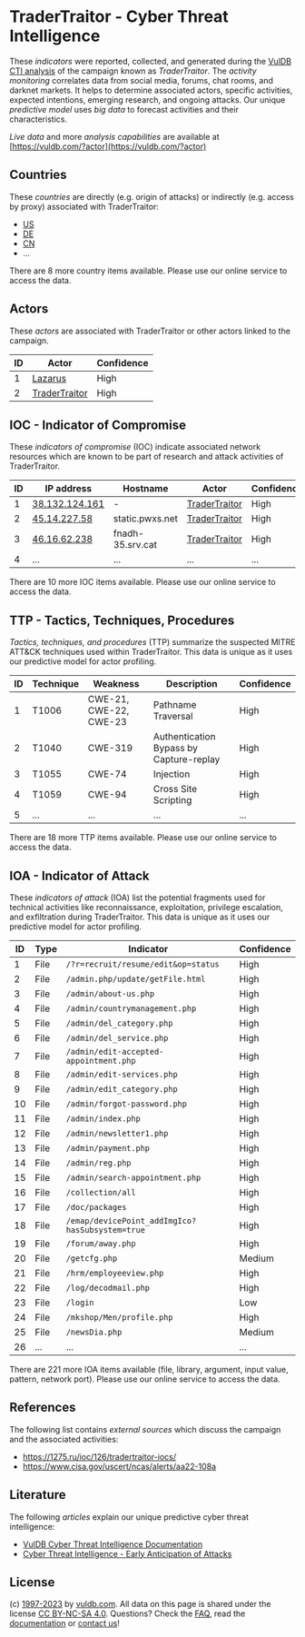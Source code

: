 # TraderTraitor - Cyber Threat Intelligence

These _indicators_ were reported, collected, and generated during the [VulDB CTI analysis](https://vuldb.com/?kb.cti) of the campaign known as _TraderTraitor_. The _activity monitoring_ correlates data from social media, forums, chat rooms, and darknet markets. It helps to determine associated actors, specific activities, expected intentions, emerging research, and ongoing attacks. Our unique _predictive model_ uses _big data_ to forecast activities and their characteristics.

_Live data_ and more _analysis capabilities_ are available at [https://vuldb.com/?actor](https://vuldb.com/?actor)

## Countries

These _countries_ are directly (e.g. origin of attacks) or indirectly (e.g. access by proxy) associated with TraderTraitor:

* [US](https://vuldb.com/?country.us)
* [DE](https://vuldb.com/?country.de)
* [CN](https://vuldb.com/?country.cn)
* ...

There are 8 more country items available. Please use our online service to access the data.

## Actors

These _actors_ are associated with TraderTraitor or other actors linked to the campaign.

ID | Actor | Confidence
-- | ----- | ----------
1 | [Lazarus](https://vuldb.com/?actor.lazarus) | High
2 | [TraderTraitor](https://vuldb.com/?actor.tradertraitor) | High

## IOC - Indicator of Compromise

These _indicators of compromise_ (IOC) indicate associated network resources which are known to be part of research and attack activities of TraderTraitor.

ID | IP address | Hostname | Actor | Confidence
-- | ---------- | -------- | ----- | ----------
1 | [38.132.124.161](https://vuldb.com/?ip.38.132.124.161) | - | [TraderTraitor](https://vuldb.com/?actor.tradertraitor) | High
2 | [45.14.227.58](https://vuldb.com/?ip.45.14.227.58) | static.pwxs.net | [TraderTraitor](https://vuldb.com/?actor.tradertraitor) | High
3 | [46.16.62.238](https://vuldb.com/?ip.46.16.62.238) | fnadh-35.srv.cat | [TraderTraitor](https://vuldb.com/?actor.tradertraitor) | High
4 | ... | ... | ... | ...

There are 10 more IOC items available. Please use our online service to access the data.

## TTP - Tactics, Techniques, Procedures

_Tactics, techniques, and procedures_ (TTP) summarize the suspected MITRE ATT&CK techniques used within TraderTraitor. This data is unique as it uses our predictive model for actor profiling.

ID | Technique | Weakness | Description | Confidence
-- | --------- | -------- | ----------- | ----------
1 | T1006 | CWE-21, CWE-22, CWE-23 | Pathname Traversal | High
2 | T1040 | CWE-319 | Authentication Bypass by Capture-replay | High
3 | T1055 | CWE-74 | Injection | High
4 | T1059 | CWE-94 | Cross Site Scripting | High
5 | ... | ... | ... | ...

There are 18 more TTP items available. Please use our online service to access the data.

## IOA - Indicator of Attack

These _indicators of attack_ (IOA) list the potential fragments used for technical activities like reconnaissance, exploitation, privilege escalation, and exfiltration during TraderTraitor. This data is unique as it uses our predictive model for actor profiling.

ID | Type | Indicator | Confidence
-- | ---- | --------- | ----------
1 | File | `/?r=recruit/resume/edit&op=status` | High
2 | File | `/admin.php/update/getFile.html` | High
3 | File | `/admin/about-us.php` | High
4 | File | `/admin/countrymanagement.php` | High
5 | File | `/admin/del_category.php` | High
6 | File | `/admin/del_service.php` | High
7 | File | `/admin/edit-accepted-appointment.php` | High
8 | File | `/admin/edit-services.php` | High
9 | File | `/admin/edit_category.php` | High
10 | File | `/admin/forgot-password.php` | High
11 | File | `/admin/index.php` | High
12 | File | `/admin/newsletter1.php` | High
13 | File | `/admin/payment.php` | High
14 | File | `/admin/reg.php` | High
15 | File | `/admin/search-appointment.php` | High
16 | File | `/collection/all` | High
17 | File | `/doc/packages` | High
18 | File | `/emap/devicePoint_addImgIco?hasSubsystem=true` | High
19 | File | `/forum/away.php` | High
20 | File | `/getcfg.php` | Medium
21 | File | `/hrm/employeeview.php` | High
22 | File | `/log/decodmail.php` | High
23 | File | `/login` | Low
24 | File | `/mkshop/Men/profile.php` | High
25 | File | `/newsDia.php` | Medium
26 | ... | ... | ...

There are 221 more IOA items available (file, library, argument, input value, pattern, network port). Please use our online service to access the data.

## References

The following list contains _external sources_ which discuss the campaign and the associated activities:

* https://1275.ru/ioc/126/tradertraitor-iocs/
* https://www.cisa.gov/uscert/ncas/alerts/aa22-108a

## Literature

The following _articles_ explain our unique predictive cyber threat intelligence:

* [VulDB Cyber Threat Intelligence Documentation](https://vuldb.com/?kb.cti)
* [Cyber Threat Intelligence - Early Anticipation of Attacks](https://www.scip.ch/en/?labs.20201022)

## License

(c) [1997-2023](https://vuldb.com/?kb.changelog) by [vuldb.com](https://vuldb.com/?kb.about). All data on this page is shared under the license [CC BY-NC-SA 4.0](https://creativecommons.org/licenses/by-nc-sa/4.0/). Questions? Check the [FAQ](https://vuldb.com/?kb.faq), read the [documentation](https://vuldb.com/?kb) or [contact us](https://vuldb.com/?contact)!
